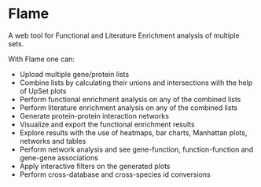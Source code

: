 # Flame
A web tool for Functional and Literature Enrichment analysis of multiple sets.

With Flame one can:<br/>
* Upload multiple gene/protein lists<br/>
* Combine lists by calculating their unions and intersections with the help of UpSet plots<br/>
* Perform functional enrichment analysis on any of the combined lists<br/>
* Perform literature enrichment analysis on any of the combined lists<br/>
* Generate protein-protein interaction networks<br/>
* Visualize and export the functional enrichment results<br/>
* Explore results with the use of heatmaps, bar charts, Manhattan plots, networks and tables<br/>
* Perform network analysis and see gene-function, function-function and gene-gene associations<br/>
* Apply interactive filters on the generated plots<br/>
* Perform cross-database and cross-species id conversions<br/>
